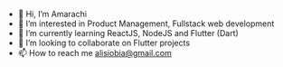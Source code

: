 - 👋 Hi, I’m Amarachi
- 👀 I’m interested in Product Management, Fullstack web development
- 🌱 I’m currently learning ReactJS, NodeJS and Flutter (Dart)
- 💞️ I’m looking to collaborate on Flutter projects
- 📫 How to reach me alisiobia@gmail.com

<!---
alisiobia/alisiobia is a ✨ special ✨ repository because its `README.md` (this file) appears on your GitHub profile.
You can click the Preview link to take a look at your changes.
--->
